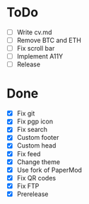 # ToDo
- [ ] Write cv.md
- [ ] Remove BTC and ETH
- [ ] Fix scroll bar
- [ ] Implement A11Y
- [ ] Release
# Done
- [x] Fix git
- [x] Fix pgp icon
- [x] Fix search
- [x] Custom footer
- [x] Custom head
- [x] Fix feed
- [x] Change theme
- [x] Use fork of PaperMod
- [x] Fix QR codes
- [x] Fix FTP
- [x] Prerelease

